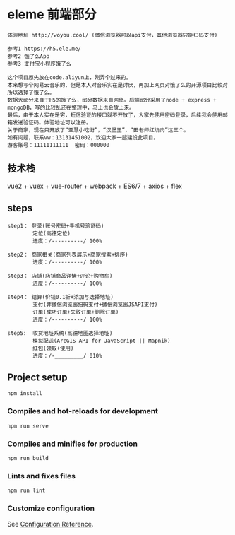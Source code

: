 # eleme 前端部分
```
体验地址 http://woyou.cool/ (微信浏览器可以api支付，其他浏览器只能扫码支付)

参考1 https://h5.ele.me/
参考2 饿了么App
参考3 支付宝小程序饿了么

这个项目原先放在code.aliyun上，刚弄个过来的。
本来想写个网易云音乐的，但是本人对音乐实在是讨厌，再加上网页对饿了么的开源项目比较对所以选择了饿了么。
数据大部分来自于H5的饿了么，部分数据来自网络。后端部分采用了node + express + mongoDB，写的比较乱还在整理中，马上也会放上来。
最后，由于本人实在是穷，短信验证的接口就不开放了，大家先使用密码登录，后续我会使用邮箱发送验证码。体验地址可以注册。
关于商家，现在只开放了“亚慧小吃街”，“汉堡王”，“田老师红烧肉”这三个。
如有问题，联系vw：13131451002，欢迎大家一起建设此项目。
游客账号：11111111111  密码：000000
```
## 技术栈
vue2 + vuex + vue-router + webpack + ES6/7 + axios + flex
## steps
```
step1： 登录(账号密码+手机号验证码)
        定位(高德定位)
        进度：/----------/ 100%

step2： 商家相关(商家列表展示+商家搜索+排序)
        进度：/----------/ 100%

step3： 店铺(店铺商品详情+评论+购物车)
        进度：/----------/ 100%

step4： 结算(价钱0.1折+添加与选择地址)
        支付(非微信浏览器扫码支付+微信浏览器JSAPI支付)
        订单(成功订单+失败订单+删除订单)
        进度：/----------/ 100%

step5:  收货地址系统(高德地图选择地址)
        模拟配送(ArcGIS API for JavaScript || Mapnik)
        红包(领取+使用)
        进度：/-_________/ 010%
```
## Project setup
```
npm install
```

### Compiles and hot-reloads for development
```
npm run serve
```

### Compiles and minifies for production
```
npm run build
```


### Lints and fixes files
```
npm run lint
```

### Customize configuration
See [Configuration Reference](https://cli.vuejs.org/config/).
